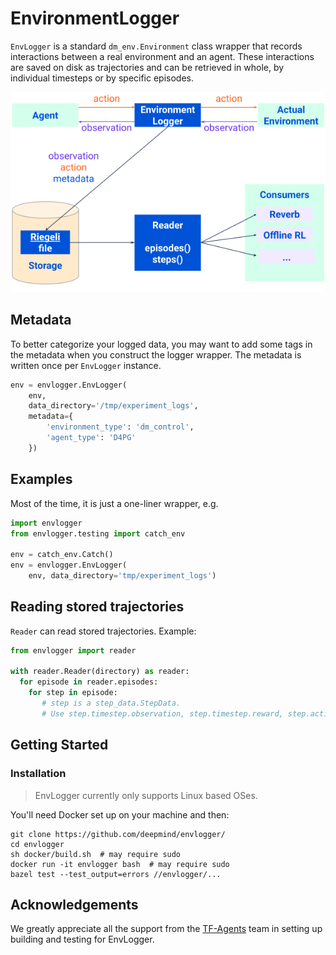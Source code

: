 # EnvironmentLogger

`EnvLogger` is a standard `dm_env.Environment` class wrapper that
records interactions between a real environment and an agent. These interactions
are saved on disk as trajectories and can be retrieved in whole, by individual
timesteps or by specific episodes.

![drawing](docs/images/envlogger.png "EnvironmentLogger Diagram")

## Metadata

To better categorize your logged data, you may want to add some tags in the
metadata when you construct the logger wrapper.  The metadata is written once
per `EnvLogger` instance.

```python
env = envlogger.EnvLogger(
    env,
    data_directory='/tmp/experiment_logs',
    metadata={
        'environment_type': 'dm_control',
        'agent_type': 'D4PG'
    })
```
## Examples

Most of the time, it is just a one-liner wrapper, e.g.

```python
import envlogger
from envlogger.testing import catch_env

env = catch_env.Catch()
env = envlogger.EnvLogger(
    env, data_directory='tmp/experiment_logs')
```

## Reading stored trajectories

`Reader` can read stored trajectories. Example:

```python
from envlogger import reader

with reader.Reader(directory) as reader:
  for episode in reader.episodes:
    for step in episode:
       # step is a step_data.StepData.
       # Use step.timestep.observation, step.timestep.reward, step.action etc...
```

## Getting Started

### Installation

> EnvLogger currently only supports Linux based OSes.

You'll need Docker set up on your machine and then:

```
git clone https://github.com/deepmind/envlogger/
cd envlogger
sh docker/build.sh  # may require sudo
docker run -it envlogger bash  # may require sudo
bazel test --test_output=errors //envlogger/...
```

## Acknowledgements

We greatly appreciate all the support from the
[TF-Agents](https://github.com/tensorflow/agents) team in setting up building
and testing for EnvLogger.
